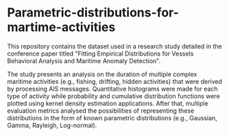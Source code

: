 # Parametric-distributions-for-martime-activities

This repository contains the dataset used in a research study detailed in the conference paper titled "Fitting Empirical Distributions for Vessels Behavioral Analysis and Maritime Anomaly Detection".

The study presents an analysis on the duration of multiple complex maritime activities (e.g., fishing, drifting, hidden activities) that were derived by processing AIS messages. Quantitative histograms were made for each type of activity while probability and cumulative distribution functions were plotted using kernel density estimation applications. After that, multiple evaluation metrics analysed the possibilities of representing these distributions in the form of known parametric distributions (e.g., Gaussian, Gamma, Rayleigh, Log-normal).

